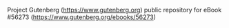Project Gutenberg (https://www.gutenberg.org) public repository for
eBook #56273 (https://www.gutenberg.org/ebooks/56273)
